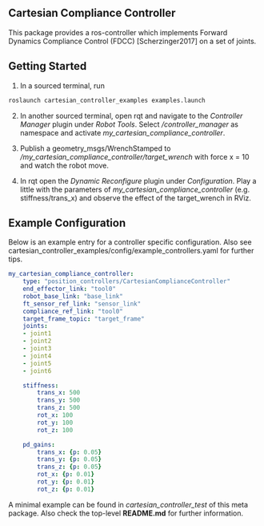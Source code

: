 ## Cartesian Compliance Controller ##

This package provides a ros-controller which implements Forward Dynamics Compliance Control (FDCC) [Scherzinger2017] on a set of joints.

## Getting Started
1) In a sourced terminal, run
```bash
roslaunch cartesian_controller_examples examples.launch
```
2) In another sourced terminal, open rqt and navigate to the *Controller Manager* plugin under *Robot Tools*.
Select */controller_manager* as namespace and activate *my_cartesian_compliance_controller*.

3) Publish a geometry_msgs/WrenchStamped to */my_cartesian_compliance_controller/target_wrench* with force x = 10 and watch the robot move.

3) In rqt open the *Dynamic Reconfigure* plugin under *Configuration*. Play a
little with the parameters of *my_cartesian_compliance_controller* (e.g. stiffness/trans_x) and observe the
effect of the target_wrench in RViz.

## Example Configuration
Below is an example entry for a controller specific configuration. Also see cartesian_controller_examples/config/example_controllers.yaml for further tips.
```yaml
my_cartesian_compliance_controller:
    type: "position_controllers/CartesianComplianceController"
    end_effector_link: "tool0"
    robot_base_link: "base_link"
    ft_sensor_ref_link: "sensor_link"
    compliance_ref_link: "tool0"
    target_frame_topic: "target_frame"
    joints:
    - joint1
    - joint2
    - joint3
    - joint4
    - joint5
    - joint6

    stiffness:
        trans_x: 500
        trans_y: 500
        trans_z: 500
        rot_x: 100
        rot_y: 100
        rot_z: 100

    pd_gains:
        trans_x: {p: 0.05}
        trans_y: {p: 0.05}
        trans_z: {p: 0.05}
        rot_x: {p: 0.01}
        rot_y: {p: 0.01}
        rot_z: {p: 0.01}
```

A minimal example can be found in *cartesian_controller_test* of this meta package.
Also check the top-level **README.md** for further information.
